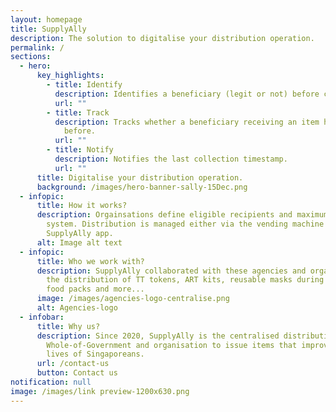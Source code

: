 ```yaml
---
layout: homepage
title: SupplyAlly
description: The solution to digitalise your distribution operation.
permalink: /
sections:
  - hero:
      key_highlights:
        - title: Identify
          description: Identifies a beneficiary (legit or not) before collection.
          url: ""
        - title: Track
          description: Tracks whether a beneficiary receiving an item has received it
            before.
          url: ""
        - title: Notify
          description: Notifies the last collection timestamp.
          url: ""
      title: Digitalise your distribution operation.
      background: /images/hero-banner-sally-15Dec.png
  - infopic:
      title: How it works?
      description: Orgainsations define eligible recipients and maximum items in
        system. Distribution is managed either via the vending machine or the
        SupplyAlly app.
      alt: Image alt text
  - infopic:
      title: Who we work with?
      description: SupplyAlly collaborated with these agencies and organization for
        the distribution of TT tokens, ART kits, reusable masks during covid-19,
        food packs and more...
      image: /images/agencies-logo-centralise.png
      alt: Agencies-logo
  - infobar:
      title: Why us?
      description: Since 2020, SupplyAlly is the centralised distribution system for
        Whole-of-Government and organisation to issue items that improve the
        lives of Singaporeans.
      url: /contact-us
      button: Contact us
notification: null
image: /images/link preview-1200x630.png
---
```

